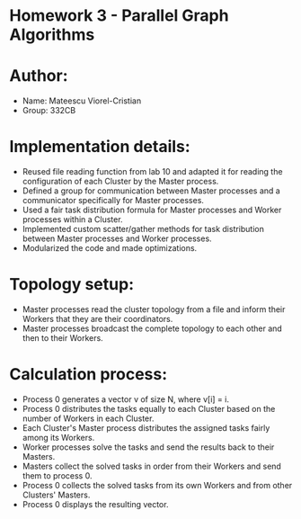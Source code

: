 # Homework 3 - Parallel Graph Algorithms

# Author:
- Name: Mateescu Viorel-Cristian
- Group: 332CB

# Implementation details:
- Reused file reading function from lab 10 and adapted it for reading the configuration of each Cluster by the Master process.
- Defined a group for communication between Master processes and a communicator specifically for Master processes.
- Used a fair task distribution formula for Master processes and Worker processes within a Cluster.
- Implemented custom scatter/gather methods for task distribution between Master processes and Worker processes.
- Modularized the code and made optimizations.

# Topology setup:
- Master processes read the cluster topology from a file and inform their Workers that they are their coordinators.
- Master processes broadcast the complete topology to each other and then to their Workers.

# Calculation process:
- Process 0 generates a vector v of size N, where v[i] = i.
- Process 0 distributes the tasks equally to each Cluster based on the number of Workers in each Cluster.
- Each Cluster's Master process distributes the assigned tasks fairly among its Workers.
- Worker processes solve the tasks and send the results back to their Masters.
- Masters collect the solved tasks in order from their Workers and send them to process 0.
- Process 0 collects the solved tasks from its own Workers and from other Clusters' Masters.
- Process 0 displays the resulting vector.
